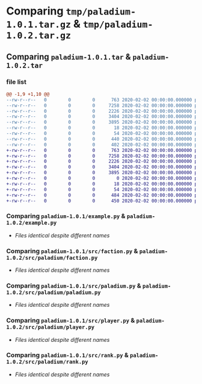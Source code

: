# Comparing `tmp/paladium-1.0.1.tar.gz` & `tmp/paladium-1.0.2.tar.gz`

## Comparing `paladium-1.0.1.tar` & `paladium-1.0.2.tar`

### file list

```diff
@@ -1,9 +1,10 @@
--rw-r--r--   0        0        0      763 2020-02-02 00:00:00.000000 paladium-1.0.1/example.py
--rw-r--r--   0        0        0     7258 2020-02-02 00:00:00.000000 paladium-1.0.1/src/faction.py
--rw-r--r--   0        0        0     2226 2020-02-02 00:00:00.000000 paladium-1.0.1/src/paladium.py
--rw-r--r--   0        0        0     3404 2020-02-02 00:00:00.000000 paladium-1.0.1/src/player.py
--rw-r--r--   0        0        0     3895 2020-02-02 00:00:00.000000 paladium-1.0.1/src/rank.py
--rw-r--r--   0        0        0       18 2020-02-02 00:00:00.000000 paladium-1.0.1/.gitignore
--rw-r--r--   0        0        0       54 2020-02-02 00:00:00.000000 paladium-1.0.1/README.md
--rw-r--r--   0        0        0      440 2020-02-02 00:00:00.000000 paladium-1.0.1/pyproject.toml
--rw-r--r--   0        0        0      402 2020-02-02 00:00:00.000000 paladium-1.0.1/PKG-INFO
+-rw-r--r--   0        0        0      763 2020-02-02 00:00:00.000000 paladium-1.0.2/example.py
+-rw-r--r--   0        0        0     7258 2020-02-02 00:00:00.000000 paladium-1.0.2/src/paladium/faction.py
+-rw-r--r--   0        0        0     2226 2020-02-02 00:00:00.000000 paladium-1.0.2/src/paladium/paladium.py
+-rw-r--r--   0        0        0     3404 2020-02-02 00:00:00.000000 paladium-1.0.2/src/paladium/player.py
+-rw-r--r--   0        0        0     3895 2020-02-02 00:00:00.000000 paladium-1.0.2/src/paladium/rank.py
+-rw-r--r--   0        0        0        0 2020-02-02 00:00:00.000000 paladium-1.0.2/tests/.gitkeep
+-rw-r--r--   0        0        0       18 2020-02-02 00:00:00.000000 paladium-1.0.2/.gitignore
+-rw-r--r--   0        0        0       54 2020-02-02 00:00:00.000000 paladium-1.0.2/README.md
+-rw-r--r--   0        0        0      484 2020-02-02 00:00:00.000000 paladium-1.0.2/pyproject.toml
+-rw-r--r--   0        0        0      450 2020-02-02 00:00:00.000000 paladium-1.0.2/PKG-INFO
```

### Comparing `paladium-1.0.1/example.py` & `paladium-1.0.2/example.py`

 * *Files identical despite different names*

### Comparing `paladium-1.0.1/src/faction.py` & `paladium-1.0.2/src/paladium/faction.py`

 * *Files identical despite different names*

### Comparing `paladium-1.0.1/src/paladium.py` & `paladium-1.0.2/src/paladium/paladium.py`

 * *Files identical despite different names*

### Comparing `paladium-1.0.1/src/player.py` & `paladium-1.0.2/src/paladium/player.py`

 * *Files identical despite different names*

### Comparing `paladium-1.0.1/src/rank.py` & `paladium-1.0.2/src/paladium/rank.py`

 * *Files identical despite different names*


